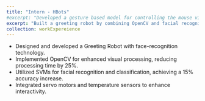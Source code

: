```yaml
---
title: "Intern - HBots"
#excerpt: "Developed a gesture based model for controlling the mouse virtually using media-pipe and OpenCV<br/><img src='/images/500x300.png'>"
excerpt: "Built a greeting robot by combining OpenCV and facial recognition tools, putting SVMs to use, and adding IOT devices like temperature sensors, servo motors, Raspberry Pis, and Pi cameras."
collection: workExpereience
---
```


- Designed and developed a Greeting Robot with face-recognition technology.
- Implemented OpenCV for enhanced visual processing, reducing processing time by 25%.
- Utilized SVMs for facial recognition and classification, achieving a 15% accuracy increase.
- Integrated servo motors and temperature sensors to enhance interactivity.
